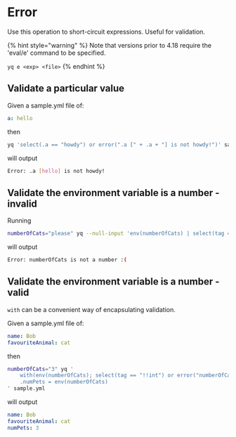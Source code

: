 # Error

Use this operation to short-circuit expressions. Useful for validation.

{% hint style="warning" %}
Note that versions prior to 4.18 require the 'eval/e' command to be specified.&#x20;

`yq e <exp> <file>`
{% endhint %}

## Validate a particular value
Given a sample.yml file of:
```yaml
a: hello
```
then
```bash
yq 'select(.a == "howdy") or error(".a [" + .a + "] is not howdy!")' sample.yml
```
will output
```bash
Error: .a [hello] is not howdy!
```

## Validate the environment variable is a number - invalid
Running
```bash
numberOfCats="please" yq --null-input 'env(numberOfCats) | select(tag == "!!int") or error("numberOfCats is not a number :(")'
```
will output
```bash
Error: numberOfCats is not a number :(
```

## Validate the environment variable is a number - valid
`with` can be a convenient way of encapsulating validation.

Given a sample.yml file of:
```yaml
name: Bob
favouriteAnimal: cat
```
then
```bash
numberOfCats="3" yq '
	with(env(numberOfCats); select(tag == "!!int") or error("numberOfCats is not a number :(")) | 
	.numPets = env(numberOfCats)
' sample.yml
```
will output
```yaml
name: Bob
favouriteAnimal: cat
numPets: 3
```

